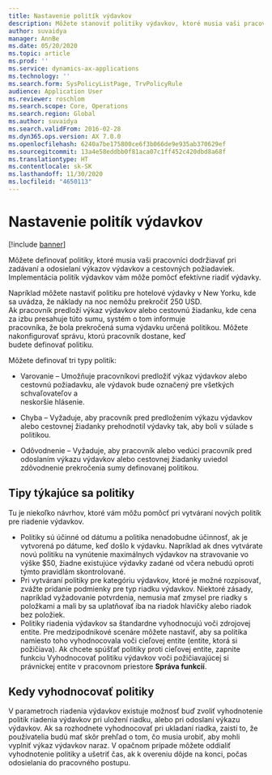 ```yaml
---
title: Nastavenie politík výdavkov
description: Môžete stanoviť politiky výdavkov, ktoré musia vaši pracovníci dodržiavať pri zadávaní a odosielaní výkazov výdavkov a cestovných požiadaviek v Microsoft Dynamics 365 Finance.
author: suvaidya
manager: AnnBe
ms.date: 05/20/2020
ms.topic: article
ms.prod: ''
ms.service: dynamics-ax-applications
ms.technology: ''
ms.search.form: SysPolicyListPage, TrvPolicyRule
audience: Application User
ms.reviewer: roschlom
ms.search.scope: Core, Operations
ms.search.region: Global
ms.author: suvaidya
ms.search.validFrom: 2016-02-28
ms.dyn365.ops.version: AX 7.0.0
ms.openlocfilehash: 6240a7be175800ce6f3b066de9e935ab370629ef
ms.sourcegitcommit: 13a4e58eddbb0f81aca07c1ff452c420dbd8a68f
ms.translationtype: HT
ms.contentlocale: sk-SK
ms.lasthandoff: 11/30/2020
ms.locfileid: "4650113"
---
```

# <a name="set-up-expense-policies"></a>Nastavenie politík výdavkov

[!include [banner](../includes/banner.md)]

Môžete definovať politiky, ktoré musia vaši pracovníci dodržiavať pri zadávaní a odosielaní výkazov výdavkov a cestovných požiadaviek.         
Implementácia politík výdavkov vám môže pomôcť efektívne riadiť výdavky.         

Napríklad môžete nastaviť politiku pre hotelové výdavky v New Yorku, kde sa uvádza, že náklady na noc nemôžu prekročiť 250 USD.       
Ak pracovník predloží výkaz výdavkov alebo cestovnú žiadanku, kde cena za izbu presahuje túto sumu, systém o tom informuje        
pracovníka, že bola prekročená suma výdavku určená politikou. Môžete nakonfigurovať správu, ktorú pracovník dostane, keď        
budete definovať politiku.      
        
Môžete definovať tri typy politík:         
        
- Varovanie – Umožňuje pracovníkovi predložiť výkaz výdavkov alebo cestovnú požiadavku, ale výdavok bude označený pre všetkých schvaľovateľov a        
  neskoršie hlásenie.        

- Chyba – Vyžaduje, aby pracovník pred predložením výkazu výdavkov alebo cestovnej žiadanky prehodnotil výdavky tak, aby boli v súlade s politikou.       
 
 - Odôvodnenie – Vyžaduje, aby pracovník alebo vedúci pracovník pred odoslaním výkazu výdavkov alebo cestovnej žiadanky uviedol zdôvodnenie prekročenia sumy definovanej politikou.        

## <a name="policy-tips"></a>Tipy týkajúce sa politiky
Tu je niekoľko návrhov, ktoré vám môžu pomôcť pri vytváraní nových politík pre riadenie výdavkov. 
* Politiky sú účinné od dátumu a politika nenadobudne účinnosť, ak je vytvorená po dátume, keď došlo k výdavku. Napríklad ak dnes vytvárate novú politiku na vynútenie maximálnych výdavkov na stravovanie vo výške $50, žiadne existujúce výdavky zadané od včera nebudú oproti týmto pravidlám skontrolované.
* Pri vytváraní politiky pre kategóriu výdavkov, ktoré je možné rozpisovať, zvážte pridanie podmienky pre typ riadku výdavkov. Niektoré zásady, napríklad vyžadovanie potvrdenia, nemusia mať zmysel pre riadky s položkami a mali by sa uplatňovať iba na riadok hlavičky alebo riadok bez položiek. 
* Politiky riadenia výdavkov sa štandardne vyhodnocujú voči zdrojovej entite. Pre medzipodnikové scenáre môžete nastaviť, aby sa politika namiesto toho vyhodnocovala voči cieľovej entite (entite, ktorá si požičiava). Ak chcete spúšťať politiky proti cieľovej entite, zapnite funkciu Vyhodnocovať politiku výdavkov voči požičiavajúcej si právnickej entite v pracovnom priestore **Správa funkcií**.

## <a name="when-to-evaluate-policies"></a>Kedy vyhodnocovať politiky

V parametroch riadenia výdavkov existuje možnosť buď zvoliť vyhodnotenie politík riadenia výdavkov pri uložení riadku, alebo pri odoslaní výkazu výdavkov. Ak sa rozhodnete vyhodnocovať pri ukladaní riadka, zaistí to, že používatelia budú mať skôr prehľad o tom, čo musia urobiť, aby mohli vyplniť výkaz výdavkov naraz. V opačnom prípade môžete oddialiť vyhodnotenie politiky a ušetriť čas, ak k overeniu dôjde na konci, počas odosielania do pracovného postupu.
